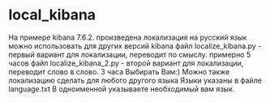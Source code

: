 # local_kibana
На примере kibana 7.6.2. произведена локализация на русский язык
можно использовать для других версий kibana
файл localize_kibana.py - первый вариант для локализации, переводит по смыслу. примерно 5 часов
файл localize_kibana_2.py - второй вариант для локализации, переводит слово в слово. 3 часа
Выбирать Вам:)
Можно также локализацию сделать для любого другого языка
Языки указаны в файле language.txt
В одноименной указываете необходимый вам язык.